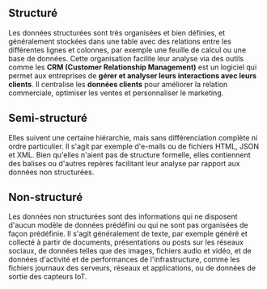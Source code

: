 
## Structuré
Les données structurées sont très organisées et bien définies, et généralement stockées dans une table avec des relations entre les différentes lignes et colonnes, par exemple une feuille de calcul ou une base de données.
Cette organisation facilite leur analyse via des outils comme les **CRM (Customer Relationship Management)** est un logiciel qui permet aux entreprises de **gérer et analyser leurs interactions avec leurs clients**. Il centralise les **données clients** pour améliorer la relation commerciale, optimiser les ventes et personnaliser le marketing.

## Semi-structuré

Elles suivent une certaine hiérarchie, mais sans différenciation complète ni ordre particulier.
Il s'agit par exemple d'e-mails ou de fichiers HTML, JSON et XML. Bien qu'elles n'aient pas de structure formelle, elles contiennent des balises ou d'autres repères facilitant leur analyse par rapport aux données non structurées.

## Non-structuré

Les données non structurées sont des informations qui ne disposent d'aucun modèle de données prédéfini ou qui ne sont pas organisées de façon prédéfinie. Il s'agit généralement de texte, par exemple généré et collecté à partir de documents, présentations ou posts sur les réseaux sociaux, de données telles que des images, fichiers audio et vidéo, et de données d'activité et de performances de l'infrastructure, comme les fichiers journaux des serveurs, réseaux et applications, ou de données de sortie des capteurs IoT.

